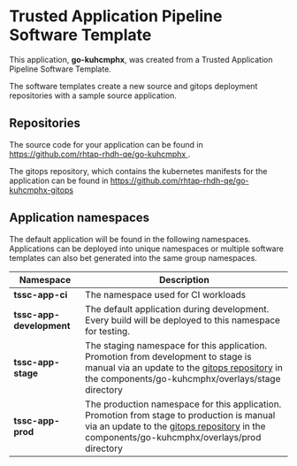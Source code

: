 # Trusted Application Pipeline Software Template

This application, **go-kuhcmphx**, was created from a Trusted Application Pipeline Software Template.

The software templates create a new source and gitops deployment repositories with a sample source application. 

## Repositories

The source code for your application can be found in [https://github.com/rhtap-rhdh-qe/go-kuhcmphx ](https://github.com/rhtap-rhdh-qe/go-kuhcmphx ).
 
The gitops repository, which contains the kubernetes manifests for the application can be found in 
[https://github.com/rhtap-rhdh-qe/go-kuhcmphx-gitops ](https://github.com/rhtap-rhdh-qe/go-kuhcmphx-gitops ) 

## Application namespaces 

The default application will be found in the following namespaces. Applications can be deployed into unique namespaces or multiple software templates can also bet generated into the same group namespaces.  

|  Namespace   |  Description   |  
| -------- | -------- |
| **tssc-app-ci** | The namespace used for CI workloads |
| **tssc-app-development** | The default application during development. Every build will be deployed to this namespace for testing. |
| **tssc-app-stage** | The staging namespace for this application. Promotion from development to stage is manual via an update to the [gitops repository](https://github.com/rhtap-rhdh-qe/go-kuhcmphx-gitops ) in the components/go-kuhcmphx/overlays/stage directory |
| **tssc-app-prod** | The production namespace for this application. Promotion from stage to production is manual via an update to the [gitops repository](https://github.com/rhtap-rhdh-qe/go-kuhcmphx-gitops ) in the components/go-kuhcmphx/overlays/prod directory |